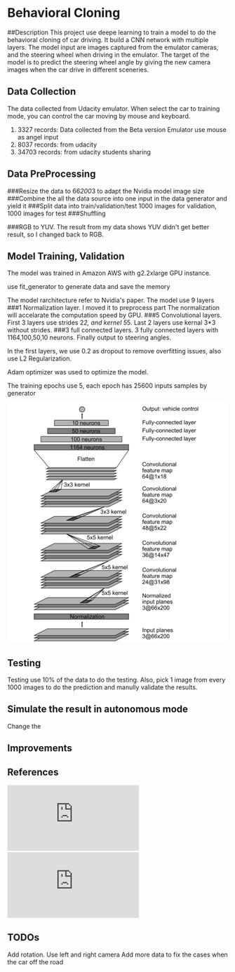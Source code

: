 # Behavioral Cloning


##Description
This project use deepe learning to train a model to do the behavioral cloning of car driving. It build a CNN network with multiple layers.
The model input are images captured from the emulator cameras, and the steering wheel when driving in the emulator. The target of the model is to predict the
steering wheel angle by giving the new camera images when the car drive in different sceneries.

## Data Collection

The data collected from Udacity emulator. When select the car to training mode, you can control the car moving by mouse and keyboard.
1. 3327 records: Data collected from the Beta version Emulator use mouse as angel input
2. 8037 records: from udacity
3. 34703 records: from udacity students sharing

## Data PreProcessing

###Resize the data to 66*200*3 to adapt the Nvidia model image size
###Combine the all the data source into one input in the data generator and yield it
###Split data into train/validation/test
    1000 images for validation, 1000 images for test
###Shuffling

###RGB to YUV.
    The result from my data shows YUV didn't get better result, so I changed back to RGB.


## Model Training, Validation

The model was trained in Amazon AWS with g2.2xlarge GPU instance.

use fit_generator to generate data and save the memory

The model rarchitecture refer to Nvidia's paper. The model use 9 layers
###1 Normalization layer. I moved it to preprocess part
    The normalization will accelarate the computation speed by GPU.
###5 Convolutional layers.
First 3 layers use strides 2*2, and kernel 5*5. Last 2 layers use kernal 3*3 without strides.
###3 full connected layers.
3 fully connected layers with 1164,100,50,10 neurons. Finally output to steering angles.

In the first layers, we use 0.2 as dropout to remove overfitting issues, also use L2 Regularization.

Adam optimizer was used to optimize the model.

The training epochs use 5, each epoch has 25600 inputs samples by generator

![Nvidia Architecture](./source/nvidia_architecture.png)

## Testing

Testing use 10% of the data to do the testing.
Also, pick 1 image from every 1000 images to do the prediction and manully validate the results.

## Simulate the result in autonomous mode
Change the

## Improvements

## References
![End to End Learning for Self-Driving Cars](https://images.nvidia.com/content/tegra/automotive/images/2016/solutions/pdf/end-to-end-dl-using-px.pdf)
![Learning a Driving Simulator](https://arxiv.org/pdf/1608.01230v1.pdf)

## TODOs
Add rotation.
Use left and right camera
Add more data to fix the cases when the car off the road


